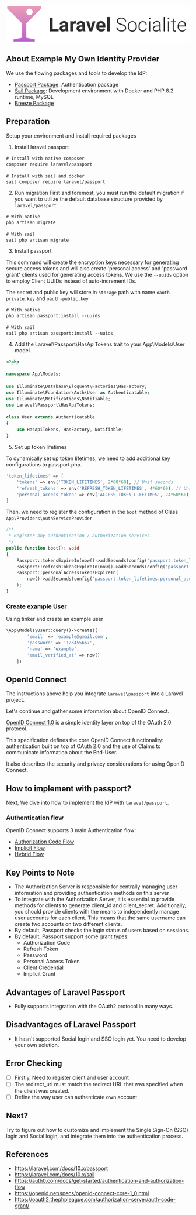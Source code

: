 <p align="center"><img src="https://raw.githubusercontent.com/laravel/socialite/116b2330e0d37a9f10374084e7d83fbbddea1e9a/art/logo.svg" alt="Logo Laravel Socialite"></p>

## About Example My Own Identity Provider

We use the flowing packages and tools to develop the IdP:

- [Passport Package](https://laravel.com/docs/10.x/passport): Authentication package
- [Sail Package](https://laravel.com/docs/10.x/sail): Development environment with Docker and PHP 8.2 runtime, MySQL
- [Breeze Package](https://github.com/laravel/breeze)

## Preparation

Setup your environment and install required packages

1. Install laravel passport

```shell
# Install with native composer
composer require laravel/passport

# Install with sail and docker
sail composer require laravel/passport
```

2. Run migration
   First and foremost, you must run the default migration if you want to utilize the default database structure provided
   by `laravel/passport`

```shell
# With native
php artisan migrate

# With sail
sail php artisan migrate
```

3. Install passport

This command will create the encryption keys necessary for generating secure access tokens and will also create
'personal access' and 'password grant' clients used for generating access tokens.
We use the `--uuids` option to employ Client UUIDs instead of auto-increment IDs.

The secret and public key will store in `storage` path with name `oauth-private.key` and `oauth-public.key`

```shell
# With native
php artisan passport:install --uuids

# With sail
sail php artisan passport:install --uuids
```

4. Add the Laravel\Passport\HasApiTokens trait to your App\Models\User model.

```php
<?php
 
namespace App\Models;
 
use Illuminate\Database\Eloquent\Factories\HasFactory;
use Illuminate\Foundation\Auth\User as Authenticatable;
use Illuminate\Notifications\Notifiable;
use Laravel\Passport\HasApiTokens;
 
class User extends Authenticatable
{
    use HasApiTokens, HasFactory, Notifiable;
}
```

5. Set up token lifetimes

To dynamically set up token lifetimes, we need to add additional key configurations to passport.php.

```php
'token_lifetimes' => [
    'tokens' => env('TOKEN_LIFETIMES', 2*60*60), // Unit seconds
    'refresh_tokens' => env('REFRESH_TOKEN_LIFETIMES', 4*60*60), // Unit seconds
    'personal_access_token' => env('ACCESS_TOKEN_LIFETIMES', 24*60*60), // Unit seconds
]
```

Then, we need to register the configuration in the `boot` method of Class `App\Providers\AuthServiceProvider`

```php
/**
 * Register any authentication / authorization services.
 */
public function boot(): void
{
    Passport::tokensExpireIn(now()->addSeconds(config('passport.token_lifetimes.tokens')));
    Passport::refreshTokensExpireIn(now()->addSeconds(config('passport.token_lifetimes.refresh_tokens')));
    Passport::personalAccessTokensExpireIn(
        now()->addSeconds(config('passport.token_lifetimes.personal_access_token'))
    );
}
```

### Create example User

Using tinker and create an example user

```php
\App\Models\User::query()->create([
        'email' => 'example@gmail.com',
        'password' => '123455667',
        'name' => 'example',
        'email_verified_at' => now()
    ])
```

## OpenId Connect

The instructions above help you integrate `laravel\passport` into a Laravel project.

Let's continue and gather some information about OpenID Connect.

[OpenID Connect 1.0](https://openid.net/specs/openid-connect-core-1_0.html)
is a simple identity layer on top of the OAuth 2.0 protocol.

This specification defines the core OpenID Connect functionality: authentication built on top of OAuth 2.0 and the use
of Claims to communicate information about the End-User.

It also describes the security and privacy considerations for using OpenID Connect.

## How to implement with passport?

Next, We dive into how to implement the IdP with `laravel/passport`.

### Authentication flow

OpenID Connect supports 3 main Authentication flow:

- [Authorization Code Flow](./docs/AUTHORIZATION-FLOW.MD)
- [Implicit Flow](./docs/IMPLICIT-FLOW.MD)
- [Hybrid Flow](./docs/HYBRID-FLOW.MD)

## Key Points to Note
- The Authorization Server is responsible for centrally managing user information and providing authentication methods
  on this server
- To integrate with the Authorization Server, it is essential to provide methods for clients to generate client_id and
  client_secret. Additionally, you should provide clients with the means to independently manage user accounts for each
  client. This means that the same username can create two accounts on two different clients.
- By default, Passport checks the login status of users based on sessions.
- By default, Passport support some grant types: 
  - Authorization Code 
  - Refresh Token 
  - Password 
  - Personal Access Token 
  - Client Credential 
  - Implicit Grant

## Advantages of Laravel Passport
- Fully supports integration with the OAuth2 protocol in many ways.

## Disadvantages of Laravel Passport
- It hasn't supported Social login and SSO login yet. You need to develop your own solution.

## Error Checking
- [ ] Firstly, Need to register client and user account
- [ ] The redirect_uri must match the redirect URL that was specified when the client was created.
- [ ] Define the way user can authenticate own account

## Next?
Try to figure out how to customize and implement the Single Sign-On (SSO) login and Social login, and integrate them into the authentication process. 

## References

- https://laravel.com/docs/10.x/passport
- https://laravel.com/docs/10.x/sail
- https://auth0.com/docs/get-started/authentication-and-authorization-flow
- https://openid.net/specs/openid-connect-core-1_0.html
- https://oauth2.thephpleague.com/authorization-server/auth-code-grant/
